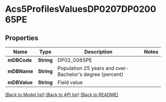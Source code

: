 # Acs5ProfilesValuesDP0207DP020065PE

## Properties
Name | Type | Description | Notes
------------ | ------------- | ------------- | -------------
**mDBCode** | **String** | DP02_0065PE | 
**mDBName** | **String** | Population 25 years and over- Bachelor&#39;s degree (percent) | 
**mDBValue** | **String** | Field value | 

[[Back to Model list]](../README.md#documentation-for-models) [[Back to API list]](../README.md#documentation-for-api-endpoints) [[Back to README]](../README.md)


